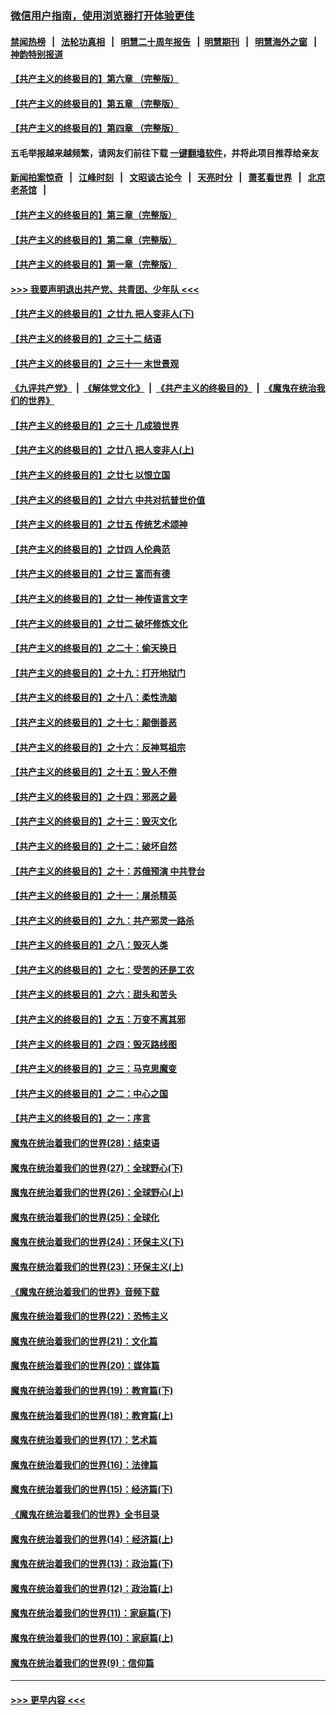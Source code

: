 ### [微信用户指南，使用浏览器打开体验更佳](https://github.com/gfw-breaker/banned-news1/blob/master/indexes/wechat-guide.md?t=0)
#### [禁闻热榜](热点新闻.md?t=0)  &nbsp;&nbsp;|&nbsp;&nbsp; [法轮功真相](https://github.com/gfw-breaker/truth/blob/master/README.md?t=0) &nbsp;&nbsp;|&nbsp;&nbsp; [明慧二十周年报告](https://github.com/gfw-breaker/mh-reports/blob/master/README.md?t=0) &nbsp;&nbsp;|&nbsp;&nbsp;[明慧期刊](https://github.com/gfw-breaker/mh-qikan) &nbsp;&nbsp;|&nbsp;&nbsp; [明慧海外之窗](https://github.com/gfw-breaker/mh-news/blob/master/README.md?t=0) &nbsp;&nbsp;|&nbsp;&nbsp; [神韵特别报道](https://github.com/gfw-breaker/mh-news/blob/master/shenyun.md?t=0)
#### [【共产主义的终极目的】第六章 （完整版）](../pages/nsc422/n11428913.md?t=02150544) 
#### [【共产主义的终极目的】第五章 （完整版）](../pages/nsc422/n11428912.md?t=02150544) 
#### [【共产主义的终极目的】第四章 （完整版）](../pages/nsc422/n11428907.md?t=02150544) 
#### 五毛举报越来越频繁，请网友们前往下载 [一键翻墙软件](https://github.com/gfw-breaker/ssr-accounts)，并将此项目推荐给亲友
#### [新闻拍案惊奇](https://github.com/gfw-breaker/banned-news1/blob/master/pages/link4.md) &nbsp;&nbsp;|&nbsp;&nbsp; [江峰时刻](https://github.com/gfw-breaker/banned-news1/blob/master/pages/link4.md) &nbsp;&nbsp;|&nbsp;&nbsp; [文昭谈古论今](https://github.com/gfw-breaker/banned-news1/blob/master/pages/link4.md) &nbsp;&nbsp;|&nbsp;&nbsp; [天亮时分](https://github.com/gfw-breaker/banned-news1/blob/master/pages/link4.md) &nbsp;&nbsp;|&nbsp;&nbsp; [萧茗看世界](https://github.com/gfw-breaker/banned-news1/blob/master/pages/link4.md) &nbsp;&nbsp;|&nbsp;&nbsp; [北京老茶馆](https://github.com/gfw-breaker/banned-news1/blob/master/pages/link4.md) &nbsp;&nbsp;|&nbsp;&nbsp; 
#### [【共产主义的终极目的】第三章（完整版）](../pages/nsc422/n11428848.md?t=02150544) 
#### [【共产主义的终极目的】第二章（完整版）](../pages/nsc422/n11428831.md?t=02150544) 
#### [【共产主义的终极目的】第一章（完整版）](../pages/nsc422/n11417651.md?t=02150544) 
#### [>>> 我要声明退出共产党、共青团、少年队 <<<](https://github.com/begood0513/goodnews/blob/master/quit/letter.md) 
#### [【共产主义的终极目的】之廿九 把人变非人(下)](../pages/nsc422/n11344140.md?t=02150544) 
#### [【共产主义的终极目的】之三十二 结语](../pages/nsc422/n11360535.md?t=02150544) 
#### [【共产主义的终极目的】之三十一 末世景观](../pages/nsc422/n11351129.md?t=02150544) 
#### [《九评共产党》](https://github.com/begood0513/9ping.md/blob/master/README.md) &nbsp;|&nbsp; [《解体党文化》](../../../../jtdwh.md/blob/master/README.md)  &nbsp;|&nbsp; [《共产主义的终极目的》](../../../../gczydzjmd.md/blob/master/README.md) &nbsp;|&nbsp; [《魔鬼在统治我们的世界》](../../../../mgztzwmdsj.md/blob/master/README.md) 
#### [【共产主义的终极目的】之三十 几成狼世界](../pages/nsc422/n11348280.md?t=02150544) 
#### [【共产主义的终极目的】之廿八 把人变非人(上)](../pages/nsc422/n11340492.md?t=02150544) 
#### [【共产主义的终极目的】之廿七 以恨立国](../pages/nsc422/n11336944.md?t=02150544) 
#### [【共产主义的终极目的】之廿六 中共对抗普世价值](../pages/nsc422/n11324785.md?t=02150544) 
#### [【共产主义的终极目的】之廿五 传统艺术颂神](../pages/nsc422/n11296396.md?t=02150544) 
#### [【共产主义的终极目的】之廿四 人伦典范](../pages/nsc422/n11296397.md?t=02150544) 
#### [【共产主义的终极目的】之廿三 富而有德](../pages/nsc422/n11283598.md?t=02150544) 
#### [【共产主义的终极目的】之廿一 神传语言文字](../pages/nsc422/n11263265.md?t=02150544) 
#### [【共产主义的终极目的】之廿二 破坏修炼文化](../pages/nsc422/n11245728.md?t=02150544) 
#### [【共产主义的终极目的】之二十：偷天换日](../pages/nsc422/n11238846.md?t=02150544) 
#### [【共产主义的终极目的】之十九：打开地狱门](../pages/nsc422/n11206376.md?t=02150544) 
#### [【共产主义的终极目的】之十八：柔性洗脑](../pages/nsc422/n11199994.md?t=02150544) 
#### [【共产主义的终极目的】之十七：颠倒善恶](../pages/nsc422/n11179782.md?t=02150544) 
#### [【共产主义的终极目的】之十六：反神骂祖宗](../pages/nsc422/n11166798.md?t=02150544) 
#### [【共产主义的终极目的】之十五：毁人不倦](../pages/nsc422/n11166792.md?t=02150544) 
#### [【共产主义的终极目的】之十四：邪恶之最](../pages/nsc422/n11150249.md?t=02150544) 
#### [【共产主义的终极目的】之十三：毁灭文化](../pages/nsc422/n11135227.md?t=02150544) 
#### [【共产主义的终极目的】之十二：破坏自然](../pages/nsc422/n11135214.md?t=02150544) 
#### [【共产主义的终极目的】之十：苏俄预演 中共登台](../pages/nsc422/n11118424.md?t=02150544) 
#### [【共产主义的终极目的】之十一：屠杀精英](../pages/nsc422/n11118442.md?t=02150544) 
#### [【共产主义的终极目的】之九：共产邪灵一路杀](../pages/nsc422/n11114139.md?t=02150544) 
#### [【共产主义的终极目的】之八：毁灭人类](../pages/nsc422/n11108503.md?t=02150544) 
#### [【共产主义的终极目的】之七：受苦的还是工农](../pages/nsc422/n11101809.md?t=02150544) 
#### [【共产主义的终极目的】之六：甜头和苦头](../pages/nsc422/n11096971.md?t=02150544) 
#### [【共产主义的终极目的】之五：万变不离其邪](../pages/nsc422/n11091285.md?t=02150544) 
#### [【共产主义的终极目的】之四：毁灭路线图](../pages/nsc422/n11086284.md?t=02150544) 
#### [【共产主义的终极目的】之三：马克思魔变](../pages/nsc422/n11061941.md?t=02150544) 
#### [【共产主义的终极目的】之二：中心之国](../pages/nsc422/n11047728.md?t=02150544) 
#### [【共产主义的终极目的】之一：序言](../pages/nsc422/n11086077.md?t=02150544) 
#### [魔鬼在统治着我们的世界(28)：结束语](../pages/nsc422/n10936246.md?t=02150544) 
#### [魔鬼在统治着我们的世界(27)：全球野心(下)](../pages/nsc422/n10928319.md?t=02150544) 
#### [魔鬼在统治着我们的世界(26)：全球野心(上)](../pages/nsc422/n10900318.md?t=02150544) 
#### [魔鬼在统治着我们的世界(25)：全球化](../pages/nsc422/n10788205.md?t=02150544) 
#### [魔鬼在统治着我们的世界(24)：环保主义(下)](../pages/nsc422/n10695307.md?t=02150544) 
#### [魔鬼在统治着我们的世界(23)：环保主义(上)](../pages/nsc422/n10688613.md?t=02150544) 
#### [《魔鬼在统治着我们的世界》音频下载](../pages/nsc422/n10635553.md?t=02150544) 
#### [魔鬼在统治着我们的世界(22)：恐怖主义](../pages/nsc422/n10614727.md?t=02150544) 
#### [魔鬼在统治着我们的世界(21)：文化篇](../pages/nsc422/n10597706.md?t=02150544) 
#### [魔鬼在统治着我们的世界(20)：媒体篇](../pages/nsc422/n10586579.md?t=02150544) 
#### [魔鬼在统治着我们的世界(19)：教育篇(下)](../pages/nsc422/n10564808.md?t=02150544) 
#### [魔鬼在统治着我们的世界(18)：教育篇(上)](../pages/nsc422/n10526970.md?t=02150544) 
#### [魔鬼在统治着我们的世界(17)：艺术篇](../pages/nsc422/n10499093.md?t=02150544) 
#### [魔鬼在统治着我们的世界(16)：法律篇](../pages/nsc422/n10485969.md?t=02150544) 
#### [魔鬼在统治着我们的世界(15)：经济篇(下)](../pages/nsc422/n10469975.md?t=02150544) 
#### [《魔鬼在统治着我们的世界》全书目录](../pages/nsc422/n10464261.md?t=02150544) 
#### [魔鬼在统治着我们的世界(14)：经济篇(上)](../pages/nsc422/n10457370.md?t=02150544) 
#### [魔鬼在统治着我们的世界(13)：政治篇(下)](../pages/nsc422/n10448270.md?t=02150544) 
#### [魔鬼在统治着我们的世界(12)：政治篇(上)](../pages/nsc422/n10444576.md?t=02150544) 
#### [魔鬼在统治着我们的世界(11)：家庭篇(下)](../pages/nsc422/n10440961.md?t=02150544) 
#### [魔鬼在统治着我们的世界(10)：家庭篇(上)](../pages/nsc422/n10435448.md?t=02150544) 
#### [魔鬼在统治着我们的世界(9)：信仰篇](../pages/nsc422/n10432159.md?t=02150544) 

----
#### [ >>> 更早内容 <<< ](../indexes/nsc422-earlier.md)
